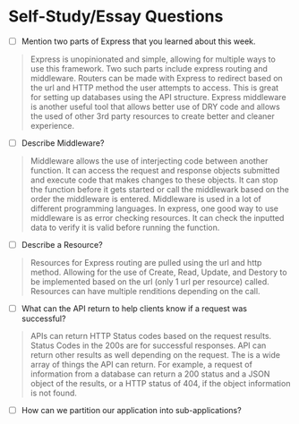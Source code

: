 # Self-Study/Essay Questions

- [ ] Mention two parts of Express that you learned about this week.  

> Express is unopinionated and simple, allowing for multiple ways to use this framework. Two such parts include express routing and middleware. Routers can be made with Express to redirect based on the url and HTTP method the user attempts to access. This is great for setting up databases using the API structure. Express middleware is another useful tool that allows better use of DRY code and allows the used of other 3rd party resources to create better and cleaner experience.

- [ ] Describe Middleware?

> Middleware allows the use of interjecting code between another function. It can access the request and response objects submitted and execute code that makes changes to these objects. It can stop the function before it gets started or call the middlewark based on the order the middleware is entered. Middleware is used in a lot of different programming languages. In express, one good way to use middleware is as error checking resources. It can check the inputted data to verify it is valid before running the function. 

- [ ] Describe a Resource?

> Resources for Express routing are pulled using the url and http method. Allowing for the use of Create, Read, Update, and Destory to be implemented based on the url (only 1 url per resource) called. Resources can have multiple renditions depending on the call.

- [ ] What can the API return to help clients know if a request was successful?

> APIs can return HTTP Status codes based on the request results. Status Codes in the 200s are for successful responses. API can return other results as well depending on the request. The is a wide array of things the API can return. For example, a request of information from a database can return a 200 status and a JSON object of the results, or a HTTP status of 404, if the object information is not found.

- [ ] How can we partition our application into sub-applications?

